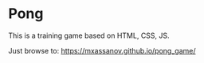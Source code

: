 # Pong

This is a training game based on HTML, CSS, JS.

Just browse to: https://mxassanov.github.io/pong_game/
